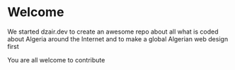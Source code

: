 # Welcome

We started dzair.dev to create an awesome repo about all what is coded about Algeria around the Internet and to make a global Algerian web design first

You are all welcome to contribute
